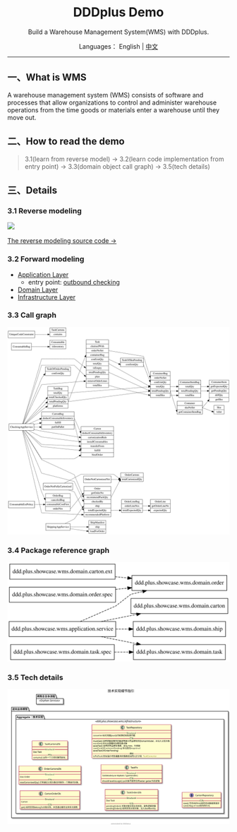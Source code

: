 <h1 align="center">DDDplus Demo</h1>

<div align="center">

Build a Warehouse Management System(WMS) with DDDplus.

</div>

<div align="center">

Languages： English | [中文](README.zh-cn.md)

</div>

----

## 一、What is WMS

A warehouse management system (WMS) consists of software and processes that allow organizations to control and administer warehouse operations from the time goods or materials enter a warehouse until they move out.

## 二、How to read the demo

>3.1(learn from reverse model) -> 3.2(learn code implementation from entry point) -> 3.3(domain object call graph) -> 3.5(tech details)

## 三、Details

### 3.1 Reverse modeling

![](/doc/showcase/wms.svg)

[The reverse modeling source code ->](reverse/WmsReverseModelingTest.java)

### 3.2 Forward modeling

- [Application Layer](wms/application/)
   - entry point: [outbound checking](wms/application/service/CheckingAppService.java)
- [Domain Layer](wms/domain/)
- [Infrastructure Layer](wms/infrastructure/)

### 3.3 Call graph

![](/doc/showcase/callgraph.svg)

### 3.4 Package reference graph

![](/doc/showcase/pkgref.svg)

### 3.5 Tech details

![](/doc/showcase/tech.svg)


